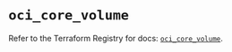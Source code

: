 # `oci_core_volume`

Refer to the Terraform Registry for docs: [`oci_core_volume`](https://registry.terraform.io/providers/hashicorp/oci/7.19.0/docs/resources/core_volume).
